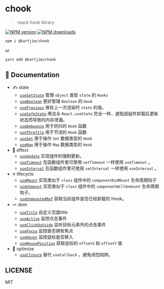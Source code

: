 # chook

> reack hook library

[![NPM version](https://img.shields.io/npm/v/@kartjim/chook.svg?style=flat)](https://npmjs.org/package/@kartjim/chook)
[![NPM downloads](http://img.shields.io/npm/dm/@kartjim/chook.svg?style=flat)](https://npmjs.org/package/@kartjim/chook)

```bash
npm i @kartjim/chook
```
or 
```bash
yarn add @kartjim/chook
```
## 📃 Documentation
- ✍️ state
  - [`useSetState`](https://kartjim.cn/chook/components/usesetstate) 管理 `object` 类型 `state` 的 `Hooks`
  - [`useBoolean`](https://kartjim.cn/chook/components/useboolean) 更好管理 `Boolean` 的 `Hook`
  - [`usePrevious`](https://kartjim.cn/chook/components/useprevious) 保存上一次渲染时 `state` 的值。
  - [`useSafeState`](https://kartjim.cn/chook/components/usesafestate) 用法与 `React.useState` 完全一样，避免因组件卸载后更新状态而导致的内存泄漏。
  - [`useDebounce`](https://kartjim.cn/chook/components/usedebounce) 用于防抖的 `Hook` 函数
  - [`useThrottle`](https://kartjim.cn/chook/components/usethrottle) 用于节流的 `Hook` 函数 
  - [`useSet`](https://kartjim.cn/chook/components/useset) 用于操作 `Set` 数据类型的 `Hook`
  - [`useMap`](https://kartjim.cn/chook/components/usemap) 用于操作 `Map` 数据类型的 `Hook`
- 🔔 effect
  - [`useUpdate`](https://kartjim.cn/chook/components/useupdate) 实现组件的强制更新。
  - [`useTimeout`](https://kartjim.cn/chook/components/usetimeout) 在函数组件里可使用 `setTimeout` 一样使用 `useTimeout` 。
  - [`useInterval`](https://kartjim.cn/chook/components/useinterval) 在函数组件里可使用 `setInterval` 一样使用 `useInterval` 。
- 🔯 lifecycle
  - [`useMount`](https://kartjim.cn/chook/components/usemount) 实现类似于 `class` 组件中的 `componentDidMount` 生命周期钩子
  - [`useUnmount`](https://kartjim.cn/chook/components/useunmount) 实现类似于 `class` 组件中的 `componentWillUnmount` 生命周期钩子。
  - [`useUnmountedRef`](https://kartjim.cn/chook/components/useunmountedref) 获取当前组件是否已经卸载的 Hook。
- 🪢 dom
  - [`useTitle`](https://kartjim.cn/chook/components/usetitle) 自定义页面title
  - [`useActive`](https://kartjim.cn/chook/components/useactive) 监控点击事件
  - [`useClickOutside`](https://kartjim.cn/chook/components/useclickoutside) 监听目标元素外的点击事件
  - [`useFocus`](https://kartjim.cn/chook/components/usefocus) 监控是否拥有焦点
  - [`useHover`](https://kartjim.cn/chook/components/usehover) 监控鼠标是否移入
  - [`useMousePosition`](https://kartjim.cn/chook/components/usemouseposition) 获取鼠标的 `offsetX` 和 `offsetY` 值
- 🦴 optimize
  - [`useClosure`](https://kartjim.cn/chook/components/useclosure) 替代 `useCallback` ，避免闭包陷阱。

## LICENSE
MIT

<!-- pnpm dp -->
<!-- npm publish --access=public -->
